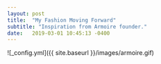 ```yaml
---
layout: post
title:  "My Fashion Moving Forward"
subtitle: "Inspiration from Armoire founder."
date:   2019-03-01 10:45:13 -0400
---
```


![_config.yml]({{ site.baseurl }}/images/armoire.gif)
